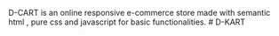 D-CART is an online responsive  e-commerce store made with semantic html , pure css and javascript for basic functionalities.
#   D - K A R T 
 
 
